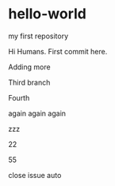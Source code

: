 # hello-world
my first repository


Hi Humans. First commit here.

Adding more 

Third branch

Fourth

again
again again

zzz

22

55

close issue auto
